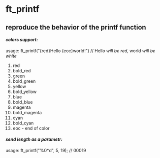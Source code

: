 # ft_printf
## reproduce the behavior of the printf function
#### *colors support:*
  
   usage: ft_printf("{red}Hello {eoc}world!") // Hello *will be red*, world *will be white*
1. red
2. bold_red
3. green
4. bold_green
5. yellow
6. bold_yellow
7. blue
8. bold_blue
9. magenta
10. bold_magenta
11. cyan
12. bold_cyan
13. eoc - end of color

#### *send length as a parametr:*

   usage: ft_printf("%0*d", 5, 19); // 00019
